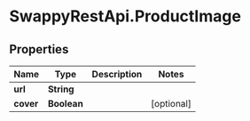# SwappyRestApi.ProductImage

## Properties
Name | Type | Description | Notes
------------ | ------------- | ------------- | -------------
**url** | **String** |  | 
**cover** | **Boolean** |  | [optional] 



